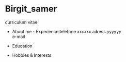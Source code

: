 # Birgit_samer
curriculum vitae

- About me                      - Experience
  telefone                        xxxxxx
	adress                    yyyyyy                   
	e-mail
 
- Education
- Hobbies & Interests
